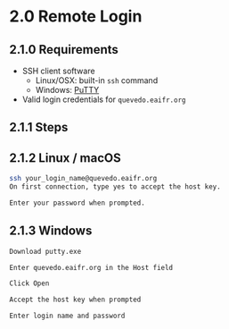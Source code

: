# 2.0 Remote Login

## 2.1.0 Requirements
- SSH client software  
  - Linux/OSX: built-in `ssh` command  
  - Windows: [PuTTY](http://www.chiark.greenend.org.uk/~sgtatham/putty/download.html)  
- Valid login credentials for `quevedo.eaifr.org`

## 2.1.1 Steps

## 2.1.2 Linux / macOS
```bash
ssh your_login_name@quevedo.eaifr.org
On first connection, type yes to accept the host key.

Enter your password when prompted.
```
## 2.1.3 Windows

```bash
Download putty.exe

Enter quevedo.eaifr.org in the Host field

Click Open

Accept the host key when prompted

Enter login name and password
```
